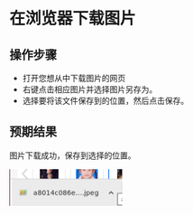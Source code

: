 # 在浏览器下载图片

## 操作步骤

- 打开您想从中下载图片的网页
- 右键点击相应图片并选择图片另存为。
- 选择要将该文件保存到的位置，然后点击保存。

## 预期结果

图片下载成功，保存到选择的位置。

![在浏览器下载图片-1](./img/在浏览器下载图片-1.png)
